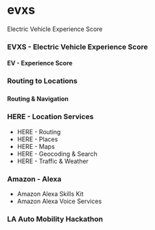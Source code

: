 # evxs
Electric Vehicle Experience Score


### EVXS - Electric Vehicle Experience Score

#### EV - Experience Score 

### Routing to Locations

### 

#### Routing & Navigation 

### HERE - Location Services

* HERE - Routing 
* HERE - Places
* HERE - Maps
* HERE - Geocoding & Search
* HERE - Traffic & Weather

### Amazon - Alexa

* Amazon Alexa Skills Kit
* Amazon Alexa Voice Services

### LA Auto Mobility Hackathon 
